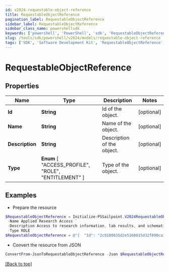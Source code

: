 ```yaml
---
id: v2024-requestable-object-reference
title: RequestableObjectReference
pagination_label: RequestableObjectReference
sidebar_label: RequestableObjectReference
sidebar_class_name: powershellsdk
keywords: ['powershell', 'PowerShell', 'sdk', 'RequestableObjectReference', 'V2024RequestableObjectReference'] 
slug: /tools/sdk/powershell/v2024/models/requestable-object-reference
tags: ['SDK', 'Software Development Kit', 'RequestableObjectReference', 'V2024RequestableObjectReference']
---
```



# RequestableObjectReference

## Properties

Name | Type | Description | Notes
------------ | ------------- | ------------- | -------------
**Id** | **String** | Id of the object. | [optional] 
**Name** | **String** | Name of the object. | [optional] 
**Description** | **String** | Description of the object. | [optional] 
**Type** |  **Enum** [  "ACCESS_PROFILE",    "ROLE",    "ENTITLEMENT" ] | Type of the object. | [optional] 

## Examples

- Prepare the resource
```powershell
$RequestableObjectReference = Initialize-PSSailpoint.V2024RequestableObjectReference  -Id 2c9180835d2e5168015d32f890ca1581 `
 -Name Applied Research Access `
 -Description Access to research information, lab results, and schematics `
 -Type ROLE
$RequestableObjectReference = @"{  "Id": "2c9180835d2e5168015d32f890ca1581", "Name": "Applied Research Access", "Description": "Access to research information, lab results, and schematics", "Type": "ROLE" }"@
```

- Convert the resource from JSON
```powershell
ConvertFrom-JsonToRequestableObjectReference -Json $RequestableObjectReference
```


[[Back to top]](#) 


